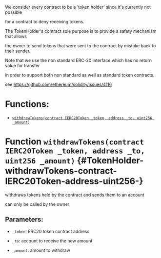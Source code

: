 We consider every contract to be a 'token holder' since it's currently not possible

for a contract to deny receiving tokens.

The TokenHolder's contract sole purpose is to provide a safety mechanism that allows

the owner to send tokens that were sent to the contract by mistake back to their sender.

Note that we use the non standard ERC-20 interface which has no return value for transfer

in order to support both non standard as well as standard token contracts.

see https://github.com/ethereum/solidity/issues/4116

# Functions:

- [`withdrawTokens(contract IERC20Token _token, address _to, uint256 _amount)`](#TokenHolder-withdrawTokens-contract-IERC20Token-address-uint256-)

# Function `withdrawTokens(contract IERC20Token _token, address _to, uint256 _amount)` {#TokenHolder-withdrawTokens-contract-IERC20Token-address-uint256-}

withdraws tokens held by the contract and sends them to an account

can only be called by the owner

## Parameters:

- `_token`:   ERC20 token contract address

- `_to`:      account to receive the new amount

- `_amount`:  amount to withdraw
